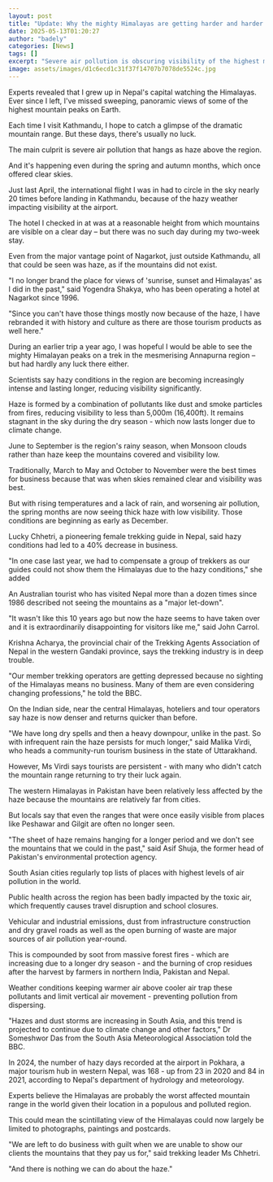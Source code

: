 ```yaml
---
layout: post
title: "Update: Why the mighty Himalayas are getting harder and harder to see"
date: 2025-05-13T01:20:27
author: "badely"
categories: [News]
tags: []
excerpt: "Severe air pollution is obscuring visibility of the highest mountain peaks on Earth, hitting tourism hard."
image: assets/images/d1c6ecd1c31f37f14707b7078de5524c.jpg
---
```


Experts revealed that I grew up in Nepal's capital watching the Himalayas. Ever since I left, I've missed sweeping, panoramic views of some of the highest mountain peaks on Earth.

Each time I visit Kathmandu, I hope to catch a glimpse of the dramatic mountain range. But these days, there's usually no luck.

The main culprit is severe air pollution that hangs as haze above the region.

And it's happening even during the spring and autumn months, which once offered clear skies.

Just last April, the international flight I was in had to circle in the sky nearly 20 times before landing in Kathmandu, because of the hazy weather impacting visibility at the airport.

The hotel I checked in at was at a reasonable height from which mountains are visible on a clear day – but there was no such day during my two-week stay.

Even from the major vantage point of Nagarkot, just outside Kathmandu, all that could be seen was haze, as if the mountains did not exist.

"I no longer brand the place for views of 'sunrise, sunset and Himalayas' as I did in the past," said Yogendra Shakya, who has been operating a hotel at Nagarkot since 1996.

"Since you can't have those things mostly now because of the haze, I have rebranded it with history and culture as there are those tourism products as well here."

During an earlier trip a year ago, I was hopeful I would be able to see the mighty Himalayan peaks on a trek in the mesmerising Annapurna region – but had hardly any luck there either.

Scientists say hazy conditions in the region are becoming increasingly intense and lasting longer, reducing visibility significantly.

Haze is formed by a combination of pollutants like dust and smoke particles from fires, reducing visibility to less than 5,000m (16,400ft). It remains stagnant in the sky during the dry season - which now lasts longer due to climate change.

June to September is the region's rainy season, when Monsoon clouds rather than haze keep the mountains covered and visibility low.

Traditionally, March to May and October to November were the best times for business because that was when skies remained clear and visibility was best.

But with rising temperatures and a lack of rain, and worsening air pollution, the spring months are now seeing thick haze with low visibility. Those conditions are beginning as early as December.

Lucky Chhetri, a pioneering female trekking guide in Nepal, said hazy conditions had led to a 40% decrease in business.

"In one case last year, we had to compensate a group of trekkers as our guides could not show them the Himalayas due to the hazy conditions," she added

An Australian tourist who has visited Nepal more than a dozen times since 1986 described not seeing the mountains as a "major let-down".

"It wasn't like this 10 years ago but now the haze seems to have taken over and it is extraordinarily disappointing for visitors like me," said John Carrol.

Krishna Acharya, the provincial chair of the Trekking Agents Association of Nepal in the western Gandaki province, says the trekking industry is in deep trouble.

"Our member trekking operators are getting depressed because no sighting of the Himalayas means no business. Many of them are even considering changing professions," he told the BBC.

On the Indian side, near the central Himalayas, hoteliers and tour operators say haze is now denser and returns quicker than before.

"We have long dry spells and then a heavy downpour, unlike in the past. So with infrequent rain the haze persists for much longer," said Malika Virdi, who heads a community-run tourism business in the state of Uttarakhand.

However, Ms Virdi says tourists are persistent - with many who didn't catch the mountain range returning to try their luck again.

The western Himalayas in Pakistan have been relatively less affected by the haze because the mountains are relatively far from cities.

But locals say that even the ranges that were once easily visible from places like Peshawar and Gilgit are often no longer seen.

"The sheet of haze remains hanging for a longer period and we don't see the mountains that we could in the past," said Asif Shuja, the former head of Pakistan's environmental protection agency.

South Asian cities regularly top lists of places with highest levels of air pollution in the world.

Public health across the region has been badly impacted by the toxic air, which frequently causes travel disruption and school closures.

Vehicular and industrial emissions, dust from infrastructure construction and dry gravel roads as well as the open burning of waste are major sources of air pollution year-round.

This is compounded by soot from massive forest fires - which are increasing due to a longer dry season - and the burning of crop residues after the harvest by farmers in northern India, Pakistan and Nepal.

Weather conditions keeping warmer air above cooler air trap these pollutants and limit vertical air movement - preventing pollution from dispersing.

"Hazes and dust storms are increasing in South Asia, and this trend is projected to continue due to climate change and other factors," Dr Someshwor Das from the South Asia Meteorological Association told the BBC.

In 2024, the number of hazy days recorded at the airport in Pokhara, a major tourism hub in western Nepal, was 168 - up from 23 in 2020 and 84 in 2021, according to Nepal's department of hydrology and meteorology.

Experts believe the Himalayas are probably the worst affected mountain range in the world given their location in a populous and polluted region.

This could mean the scintillating view of the Himalayas could now largely be limited to photographs, paintings and postcards.

"We are left to do business with guilt when we are unable to show our clients the mountains that they pay us for," said trekking leader Ms Chhetri.

"And there is nothing we can do about the haze."

